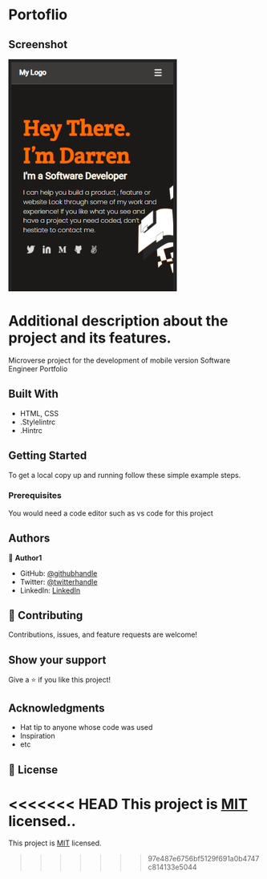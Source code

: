 # Portoflio

## Screenshot

![screenshot](./app_screenshot.png)

# Additional description about the project and its features.

Microverse project for the development of mobile version Software Engineer Portfolio

## Built With

- HTML, CSS
- .Stylelintrc
- .Hintrc

## Getting Started

To get a local copy up and running follow these simple example steps.

### Prerequisites

You would need a code editor such as vs code for this project

## Authors

👤 **Author1**

- GitHub: [@githubhandle](https://github.com/darrenodi)
- Twitter: [@twitterhandle](https://twitter.com/darrenodi)
- LinkedIn: [LinkedIn](https://www.linkedin.com/in/darren-odi-404ba31b2/)

## 🤝 Contributing

Contributions, issues, and feature requests are welcome!

## Show your support

Give a ⭐️ if you like this project!

## Acknowledgments

- Hat tip to anyone whose code was used
- Inspiration
- etc

## 📝 License

<<<<<<< HEAD
This project is [MIT](./MIT.md) licensed..
=======
This project is [MIT](./MIT.md) licensed.
>>>>>>> 97e487e6756bf5129f691a0b4747c814133e5044
